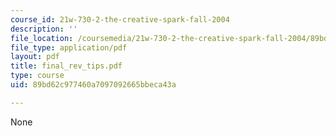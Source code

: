 ```yaml
---
course_id: 21w-730-2-the-creative-spark-fall-2004
description: ''
file_location: /coursemedia/21w-730-2-the-creative-spark-fall-2004/89bd62c977460a7097092665bbeca43a_final_rev_tips.pdf
file_type: application/pdf
layout: pdf
title: final_rev_tips.pdf
type: course
uid: 89bd62c977460a7097092665bbeca43a

---
```

None